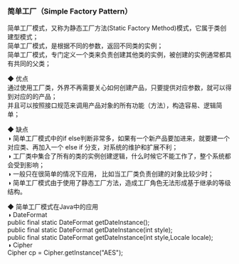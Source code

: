 ### 简单工厂（Simple Factory Pattern）  

简单工厂模式，又称为静态工厂方法(Static Factory Method)模式，它属于类创建型模式；  
简单工厂模式，是根据不同的参数，返回不同类的实例；  
简单工厂模式，专门定义一个类来负责创建其他类的实例，被创建的实例通常都具有共同的父类；  

◆ 优点  
通过使用工厂类，外界不再需要关心如何创建产品，只要提供对应参数，就可以得到对应的的产品；  
并且可以按照接口规范来调用产品对象的所有功能（方法），构造容易、逻辑简单；  

◆ 缺点    
◑ 简单工厂模式中的if else判断非常多，如果有一个新产品要加进来，就要建一个对应类、再加入一个 else if 分支，对系统的维护和扩展不利；  
◑ 工厂类中集合了所有的类的实例创建逻辑，什么时候它不能工作了，整个系统都会受到影响；  
◑ 一般只在很简单的情况下应用，  比如当工厂类负责创建的对象比较少时；  
◑ 简单工厂模式由于使用了静态工厂方法，造成工厂角色无法形成基于继承的等级结构。  

◆ 简单工厂模式在Java中的应用  
◑ DateFormat  
public final static DateFormat getDateInstance();  
public final static DateFormat getDateInstance(int style);  
public final static DateFormat getDateInstance(int style,Locale locale);  
◑ Cipher  
Cipher cp = Cipher.getInstance("AES");  

